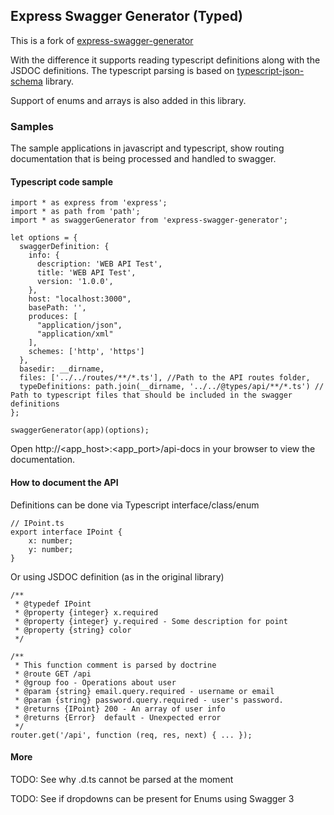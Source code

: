 ## Express Swagger Generator (Typed)
This is a fork of [express-swagger-generator](https://github.com/pgroot/express-swagger-generator) 

With the difference it supports reading typescript definitions along with the JSDOC definitions.
The typescript parsing is based on [typescript-json-schema](https://github.com/YousefED/typescript-json-schema) library.

Support of enums and arrays is also added in this library.

### Samples
The sample applications in javascript and typescript, show routing documentation that is being processed and handled to swagger.


#### Typescript code sample

```
import * as express from 'express';
import * as path from 'path';
import * as swaggerGenerator from 'express-swagger-generator';

let options = {
  swaggerDefinition: {
    info: {
      description: 'WEB API Test',
      title: 'WEB API Test',
      version: '1.0.0',
    },
    host: "localhost:3000",
    basePath: '',
    produces: [
      "application/json",
      "application/xml"
    ],
    schemes: ['http', 'https']
  },
  basedir: __dirname,
  files: ['../../routes/**/*.ts'], //Path to the API routes folder,
  typeDefinitions: path.join(__dirname, '../../@types/api/**/*.ts') // Path to typescript files that should be included in the swagger definitions
};

swaggerGenerator(app)(options);
```

Open http://<app_host>:<app_port>/api-docs in your browser to view the documentation.

#### How to document the API

Definitions can be done via Typescript interface/class/enum 

```
// IPoint.ts
export interface IPoint {
    x: number;
    y: number;
}
```

Or using JSDOC definition (as in the original library)

```
/**
 * @typedef IPoint
 * @property {integer} x.required
 * @property {integer} y.required - Some description for point
 * @property {string} color
 */
```

```
/**
 * This function comment is parsed by doctrine
 * @route GET /api
 * @group foo - Operations about user
 * @param {string} email.query.required - username or email
 * @param {string} password.query.required - user's password.
 * @returns {IPoint} 200 - An array of user info
 * @returns {Error}  default - Unexpected error
 */
router.get('/api', function (req, res, next) { ... });
```


#### More
TODO: See why .d.ts cannot be parsed at the moment

TODO: See if dropdowns can be present for Enums using Swagger 3
